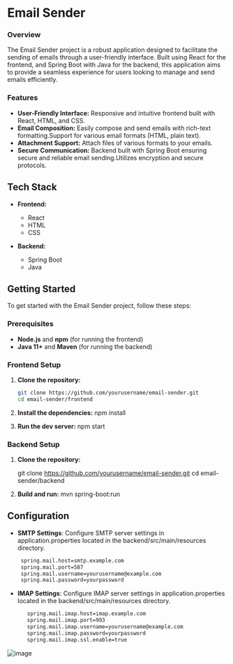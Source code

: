 # Email Sender
### Overview
The Email Sender project is a robust application designed to facilitate the sending of emails through a user-friendly interface. Built using React for the frontend, and Spring Boot with Java for the backend, this application aims to provide a seamless experience for users looking to manage and send emails efficiently.
### Features
- **User-Friendly Interface:** Responsive and intuitive frontend built with React, HTML, and CSS.
- **Email Composition:** Easily compose and send emails with rich-text formatting.Support for various email formats (HTML, plain text).
- **Attachment Support:** Attach files of various formats to your emails.
- **Secure Communication:** Backend built with Spring Boot ensuring secure and reliable email sending.Utilizes encryption and secure protocols.
## Tech Stack

- **Frontend:**
  - React
  - HTML
  - CSS

- **Backend:**
  - Spring Boot
  - Java
## Getting Started

To get started with the Email Sender project, follow these steps:

### Prerequisites

- **Node.js** and **npm** (for running the frontend)
- **Java 11+** and **Maven** (for running the backend)
  
### Frontend Setup

1. **Clone the repository:**
   
   ```bash
   git clone https://github.com/yourusername/email-sender.git
   cd email-sender/frontend
   
2. **Install the dependencies:**
   npm install
   
3. **Run the dev server:**
   npm start

### Backend Setup

1. **Clone the repository:**

   git clone https://github.com/yourusername/email-sender.git
   cd email-sender/backend

2. **Build and run:**
   mvn spring-boot:run

## Configuration
- **SMTP Settings**: Configure SMTP server settings in application.properties located in the backend/src/main/resources directory.
  
  ```bash
   spring.mail.host=smtp.example.com
   spring.mail.port=587
   spring.mail.username=yourusername@example.com
   spring.mail.password=yourpassword

- **IMAP Settings**: Configure IMAP server settings in application.properties located in the backend/src/main/resources directory.
  
  ```bash
     spring.mail.imap.host=imap.example.com
     spring.mail.imap.port=993
     spring.mail.imap.username=yourusername@example.com
     spring.mail.imap.password=yourpassword
     spring.mail.imap.ssl.enable=true

![image](https://github.com/user-attachments/assets/e4ba42dc-c12d-4b72-96ef-5c5a99e6a09d)
